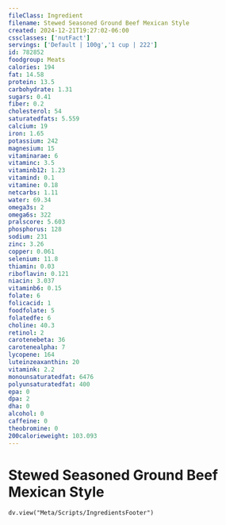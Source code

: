 ```yaml
---
fileClass: Ingredient
filename: Stewed Seasoned Ground Beef Mexican Style
created: 2024-12-21T19:27:02-06:00
cssclasses: ['nutFact']
servings: ['Default | 100g','1 cup | 222']
id: 782852
foodgroup: Meats
calories: 194
fat: 14.58
protein: 13.5
carbohydrate: 1.31
sugars: 0.41
fiber: 0.2
cholesterol: 54
saturatedfats: 5.559
calcium: 19
iron: 1.65
potassium: 242
magnesium: 15
vitaminarae: 6
vitaminc: 3.5
vitaminb12: 1.23
vitamind: 0.1
vitamine: 0.18
netcarbs: 1.11
water: 69.34
omega3s: 2
omega6s: 322
pralscore: 5.603
phosphorus: 128
sodium: 231
zinc: 3.26
copper: 0.061
selenium: 11.8
thiamin: 0.03
riboflavin: 0.121
niacin: 3.037
vitaminb6: 0.15
folate: 6
folicacid: 1
foodfolate: 5
folatedfe: 6
choline: 40.3
retinol: 2
carotenebeta: 36
carotenealpha: 7
lycopene: 164
luteinzeaxanthin: 20
vitamink: 2.2
monounsaturatedfat: 6476
polyunsaturatedfat: 400
epa: 0
dpa: 2
dha: 0
alcohol: 0
caffeine: 0
theobromine: 0
200calorieweight: 103.093
---
```


# Stewed Seasoned Ground Beef Mexican Style

```dataviewjs
dv.view("Meta/Scripts/IngredientsFooter")
```